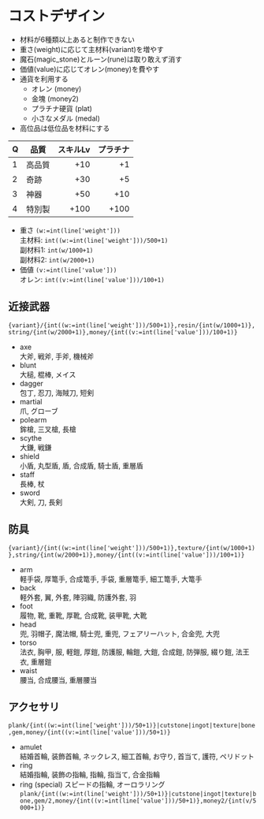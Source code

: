 # コストデザイン

- 材料が6種類以上あると制作できない
- 重さ(weight)に応じて主材料(variant)を増やす
- 魔石(magic_stone)とルーン(rune)は取り敢えず消す
- 価値(value)に応じてオレン(money)を費やす
- 通貨を利用する
  - オレン (money)
  - 金塊 (money2)
  - プラチナ硬貨 (plat)
  - 小さなメダル (medal)
- 高位品は低位品を材料にする

| Q | 品質   | スキルLv | プラチナ |
|---|--------|---------:|---------:|
| 1 | 高品質 | +10      | +1       |
| 2 | 奇跡   | +30      | +5       |
| 3 | 神器   | +50      | +10      |
| 4 | 特別製 | +100     | +100     |

- 重さ   `(w:=int(line['weight']))`  
主材料:  `int((w:=int(line['weight']))/500+1)`  
副材料1: `int(w/1000+1)`  
副材料2: `int(w/2000+1)`
- 価値   `(v:=int(line['value']))`  
オレン:  `int((v:=int(line['value']))/100+1)`

## 近接武器

`{variant}/{int((w:=int(line['weight']))/500+1)},resin/{int(w/1000+1)},string/{int(w/2000+1)},money/{int((v:=int(line['value']))/100+1)}`

- axe  
大斧, 戦斧, 手斧, 機械斧
- blunt  
大槌, 棍棒, メイス
- dagger  
包丁, 忍刀, 海賊刀, 短剣
- martial  
爪, グローブ
- polearm  
鉾槍, 三叉槍, 長槍
- scythe  
大鎌, 戦鎌
- shield  
小盾, 丸型盾, 盾, 合成盾, 騎士盾, 重層盾
- staff  
長棒, 杖
- sword  
大剣, 刀, 長剣

## 防具

`{variant}/{int((w:=int(line['weight']))/500+1)},texture/{int(w/1000+1)},string/{int(w/2000+1)},money/{int((v:=int(line['value']))/100+1)}`

- arm  
軽手袋, 厚篭手, 合成篭手, 手袋, 重層篭手, 細工篭手, 大篭手
- back  
軽外套, 翼, 外套, 陣羽織, 防護外套, 羽
- foot  
履物, 靴, 重靴, 厚靴, 合成靴, 装甲靴, 大靴
- head  
兜, 羽帽子, 魔法帽, 騎士兜, 重兜, フェアリーハット, 合金兜, 大兜
- torso  
法衣, 胸甲, 服, 軽鎧, 厚鎧, 防護服, 輪鎧, 大鎧, 合成鎧, 防弾服, 綴り鎧, 法王衣, 重層鎧
- waist  
腰当, 合成腰当, 重層腰当

## アクセサリ

`plank/{int((w:=int(line['weight']))/50+1)}|cutstone|ingot|texture|bone,gem,money/{int((v:=int(line['value']))/50+1)}`

- amulet  
結婚首輪, 装飾首輪, ネックレス, 細工首輪, お守り, 首当て, 護符, ペリドット
- ring  
結婚指輪, 装飾の指輪, 指輪, 指当て, 合金指輪
- ring (special)
スピードの指輪, オーロラリング  
`plank/{int((w:=int(line['weight']))/50+1)}|cutstone|ingot|texture|bone,gem/2,money/{int((v:=int(line['value']))/50+1)},money2/{int(v/5000+1)}`
